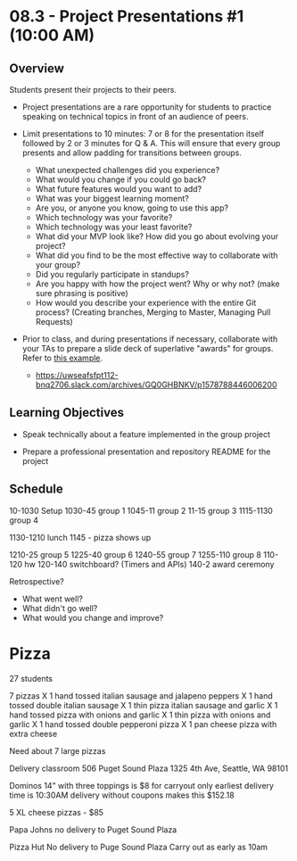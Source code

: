 # 08.3 - Project Presentations #1 (10:00 AM)

## Overview

Students present their projects to their peers.

- Project presentations are a rare opportunity for students to practice speaking on technical topics in front of an audience of peers.

- Limit presentations to 10 minutes: 7 or 8 for the presentation itself followed by 2 or 3 minutes for Q & A. This will ensure that every group presents and allow padding for transitions between groups.

  - What unexpected challenges did you experience?
  - What would you change if you could go back?
  - What future features would you want to add?
  - What was your biggest learning moment?
  - Are you, or anyone you know, going to use this app?
  - Which technology was your favorite?
  - Which technology was your least favorite?
  - What did your MVP look like? How did you go about evolving your project?
  - What did you find to be the most effective way to collaborate with your group?
  - Did you regularly participate in standups?
  - Are you happy with how the project went? Why or why not? (make sure phrasing is positive)
  - How would you describe your experience with the entire Git process? (Creating branches, Merging to Master, Managing Pull Requests)

- Prior to class, and during presentations if necessary, collaborate with your TAs to prepare a slide deck of superlative "awards" for groups. Refer to [this example](https://docs.google.com/presentation/d/1Tca5VT_S13ioFUO-pewh_g9dJaBQ9prg-vsRwMjyDXU/edit?usp=sharing).

  - https://uwseafsfpt112-bnq2706.slack.com/archives/GQ0GHBNKV/p1578788446006200

## Learning Objectives

- Speak technically about a feature implemented in the group project

- Prepare a professional presentation and repository README for the project

## Schedule

10-1030 Setup
1030-45 group 1
1045-11 group 2
11-15 group 3
1115-1130 group 4

1130-1210 lunch
1145 - pizza shows up

1210-25 group 5
1225-40 group 6
1240-55 group 7
1255-110 group 8
110-120 hw
120-140 switchboard? (Timers and APIs)
140-2 award ceremony

Retrospective?

- What went well?
- What didn't go well?
- What would you change and improve?

# Pizza

27 students

7 pizzas
X 1 hand tossed italian sausage and jalapeno peppers
X 1 hand tossed double italian sausage
X 1 thin pizza italian sausage and garlic
X 1 hand tossed pizza with onions and garlic
X 1 thin pizza with onions and garlic
X 1 hand tossed double pepperoni pizza
X 1 pan cheese pizza with extra cheese

Need about 7 large pizzas

Delivery
classroom 506
Puget Sound Plaza
1325 4th Ave, Seattle, WA 98101

Dominos
14" with three toppings is $8 for carryout only
earliest delivery time is 10:30AM
delivery without coupons makes this $152.18

5 XL cheese pizzas - \$85

Papa Johns
no delivery to Puget Sound Plaza

Pizza Hut
No delivery to Puge Sound Plaza
Carry out as early as 10am
